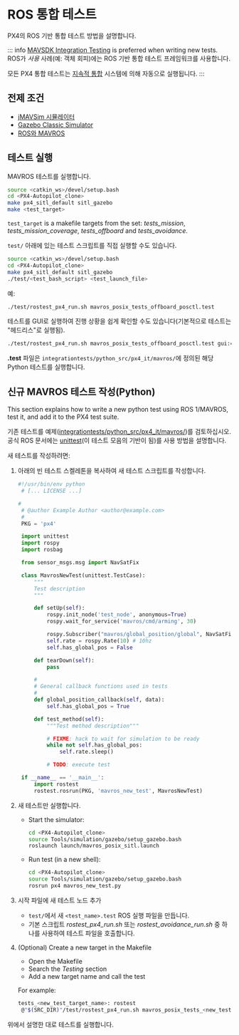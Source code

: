 # ROS 통합 테스트

PX4의 ROS 기반 통합 테스트 방법을 설명합니다.

::: info [MAVSDK Integration Testing](../test_and_ci/integration_testing_mavsdk.md) is preferred when writing new tests. ROS가 *사용* 사례(예: 객체 회피)에는 ROS 기반 통합 테스트 프레임워크를 사용합니다.

모든 PX4 통합 테스트는 [지속적 통합](../test_and_ci/continous_integration.md) 시스템에 의해 자동으로 실행됩니다.
:::

## 전제 조건

- [jMAVSim 시뮬레이터](../sim_jmavsim/index.md)
- [Gazebo Classic Simulator](../sim_gazebo_classic/index.md)
- [ROS와 MAVROS](../simulation/ros_interface.md)

## 테스트 실행

MAVROS 테스트를 실행합니다.

```sh
source <catkin_ws>/devel/setup.bash
cd <PX4-Autopilot_clone>
make px4_sitl_default sitl_gazebo
make <test_target>
```

`test_target` is a makefile targets from the set: *tests_mission*, *tests_mission_coverage*, *tests_offboard* and *tests_avoidance*.

`test/` 아래에 있는 테스트 스크립트를 직접 실행할 수도 있습니다.

```sh
source <catkin_ws>/devel/setup.bash
cd <PX4-Autopilot_clone>
make px4_sitl_default sitl_gazebo
./test/<test_bash_script> <test_launch_file>
```

예:

```sh
./test/rostest_px4_run.sh mavros_posix_tests_offboard_posctl.test
```

테스트를 GUI로 실행하여 진행 상황을 쉽게 확인할 수도 있습니다(기본적으로 테스트는 "헤드리스"로 실행됨).

```sh
./test/rostest_px4_run.sh mavros_posix_tests_offboard_posctl.test gui:=true headless:=false
```

**.test** 파일은 `integrationtests/python_src/px4_it/mavros/`에 정의된 해당 Python 테스트를 실행합니다.

## 신규 MAVROS 테스트 작성(Python)

This section explains how to write a new python test using ROS 1/MAVROS, test it, and add it to the PX4 test suite.

기존 테스트를 예제([integrationtests/python_src/px4_it/mavros/](https://github.com/PX4/PX4-Autopilot/tree/master/integrationtests/python_src/px4_it/mavros))를 검토하십시오. 공식 ROS 문서에는 [unittest](http://wiki.ros.org/unittest)(이 테스트 모음의 기반이 됨)를 사용 방법을 설명합니다.

새 테스트를 작성하려면:

1. 아래의 빈 테스트 스켈레톤을 복사하여 새 테스트 스크립트를 작성합니다.

   ```python
   #!/usr/bin/env python
    # [... LICENSE ...]

   #
    # @author Example Author <author@example.com>
    #
    PKG = 'px4'

    import unittest
    import rospy
    import rosbag

    from sensor_msgs.msg import NavSatFix

    class MavrosNewTest(unittest.TestCase):
        """
        Test description
        """

        def setUp(self):
            rospy.init_node('test_node', anonymous=True)
            rospy.wait_for_service('mavros/cmd/arming', 30)

            rospy.Subscriber("mavros/global_position/global", NavSatFix, self.global_position_callback)
            self.rate = rospy.Rate(10) # 10hz
            self.has_global_pos = False

        def tearDown(self):
            pass

        #
        # General callback functions used in tests
        #
        def global_position_callback(self, data):
            self.has_global_pos = True

        def test_method(self):
            """Test method description"""

            # FIXME: hack to wait for simulation to be ready
            while not self.has_global_pos:
                self.rate.sleep()

            # TODO: execute test

    if __name__ == '__main__':
        import rostest
        rostest.rosrun(PKG, 'mavros_new_test', MavrosNewTest)
   ```

1. 새 테스트만 실행합니다.

   - Start the simulator:

     ```sh
     cd <PX4-Autopilot_clone>
     source Tools/simulation/gazebo/setup_gazebo.bash
     roslaunch launch/mavros_posix_sitl.launch
     ```

   - Run test (in a new shell):

     ```sh
     cd <PX4-Autopilot_clone>
     source Tools/simulation/gazebo/setup_gazebo.bash
     rosrun px4 mavros_new_test.py
     ```

1. 시작 파일에 새 테스트 노드 추가

   - `test/`에서 새 `<test_name>.test` ROS 실행 파일을 만듭니다.
   - 기본 스크립트 *rostest_px4_run.sh* 또는 *rostest_avoidance_run.sh* 중 하나를 사용하여 테스트 파일을 호출합니다.

1. (Optional) Create a new target in the Makefile

   - Open the Makefile
   - Search the _Testing_ section
   - Add a new target name and call the test

   For example:

   ```sh
   tests_<new_test_target_name>: rostest
    @"$(SRC_DIR)"/test/rostest_px4_run.sh mavros_posix_tests_<new_test>.test
   ```

위에서 설명한 대로 테스트를 실행합니다.
